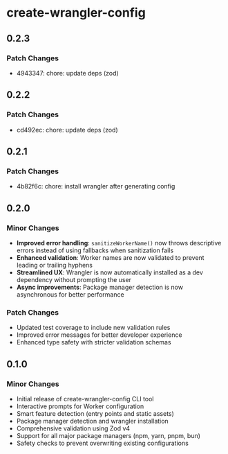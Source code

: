 # create-wrangler-config

## 0.2.3

### Patch Changes

- 4943347: chore: update deps (zod)

## 0.2.2

### Patch Changes

- cd492ec: chore: update deps (zod)

## 0.2.1

### Patch Changes

- 4b82f6c: chore: install wrangler after generating config

## 0.2.0

### Minor Changes

- **Improved error handling**: `sanitizeWorkerName()` now throws descriptive errors instead of using fallbacks when sanitization fails
- **Enhanced validation**: Worker names are now validated to prevent leading or trailing hyphens
- **Streamlined UX**: Wrangler is now automatically installed as a dev dependency without prompting the user
- **Async improvements**: Package manager detection is now asynchronous for better performance

### Patch Changes

- Updated test coverage to include new validation rules
- Improved error messages for better developer experience
- Enhanced type safety with stricter validation schemas

## 0.1.0

### Minor Changes

- Initial release of create-wrangler-config CLI tool
- Interactive prompts for Worker configuration
- Smart feature detection (entry points and static assets)
- Package manager detection and wrangler installation
- Comprehensive validation using Zod v4
- Support for all major package managers (npm, yarn, pnpm, bun)
- Safety checks to prevent overwriting existing configurations
